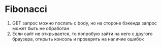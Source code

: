 # Fibonacci
1) GET запрос можно послать с body, но на стороне бэкенда запрос может быть не обработан
2) Если сайт не открывается, то попробую зайти на него с другого браузера, открыть консоль и проверить на наличие ошибок
